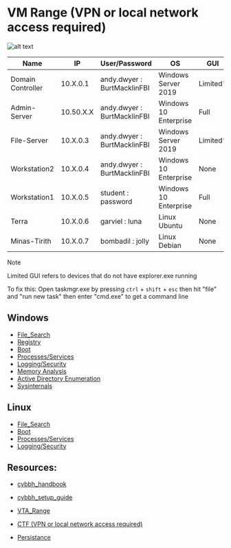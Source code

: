 # VM Range (VPN or local network access required)
![alt text](https://git.cybbh.space/os/public/-/raw/master/images/Range_Diagram3.PNG)



| Name | IP | User/Password | OS | GUI | Networking |
| - | - | - | - | - | - |
| Domain Controller | 10.X.0.1 | andy.dwyer : BurtMacklinFBI | Windows Server 2019 | Limited* | N |
| Admin-Server | 10.50.X.X | andy.dwyer : BurtMacklinFBI | Windows 10 Enterprise | Full | Y |
| File-Server | 10.X.0.3 | andy.dwyer : BurtMacklinFBI | Windows Server 2019 | Limited* | N |
| Workstation2 | 10.X.0.4 | andy.dwyer : BurtMacklinFBI | Windows 10 Enterprise | None | N |
| Workstation1 | 10.X.0.5 | student : password | Windows 10 Enterprise | Full | Y |
| Terra | 10.X.0.6 | garviel : luna | Linux Ubuntu | None | Y |
| Minas-Tirith | 10.X.0.7 | bombadil : jolly | Linux Debian | None | Y |

> [!NOTE]
> Limited GUI refers to devices that do not have explorer.exe running
> 
> To fix this: Open taskmgr.exe by pressing `ctrl` + `shift` + `esc` then hit "file" and "run new task" then enter "cmd.exe" to get a command line

## Windows 
  - [File_Search](Windows/File_Search.md)
  - [Registry](Windows/Registry.md)
  - [Boot](Windows/Boot.md)
  - [Processes/Services](Windows/Processes_and_Services.md)
  - [Logging/Security](Windows/Logging_and_Security.md)
  - [Memory Analysis](Windows/Memory_Analysis.md)
  - [Active Directory Enumeration](Windows/Active_Directory.md)
  - [Sysinternals](Windows/Sysinternals.md)

## Linux
  - [File_Search](Linux/File_Search.md)
  - [Boot](Linux/Boot.md)
  - [Processes/Services](Linux/Processes_and_Services.md)
  - [Logging/Security](Linux/Logging_and_Security.md)

## Resources:
- [cybbh_handbook](https://os.cybbh.io/public/os/latest/index.html)
- [cybbh_setup_guide](https://cctc.cybbh.io/students/students/latest/Day_0_Setup.html)
- [VTA_Range](https://vta.cybbh.space/)
- [CTF (VPN or local network access required)](http://10.50.22.197:8000)


- [Persistance](Persistance.md)
